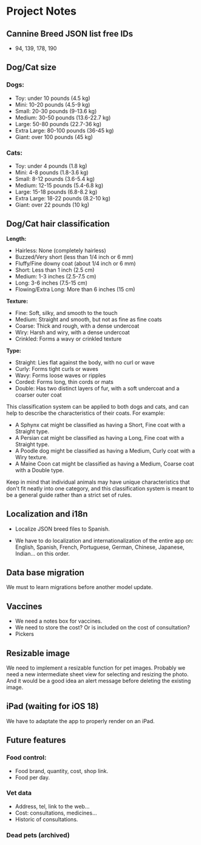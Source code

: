 # Project Notes

## Cannine Breed JSON list free IDs
- 94, 139, 178, 190


## Dog/Cat size

### Dogs:
- Toy: under 10 pounds (4.5 kg)
- Mini: 10-20 pounds (4.5-9 kg)
- Small: 20-30 pounds (9-13.6 kg)
- Medium: 30-50 pounds (13.6-22.7 kg)
- Large: 50-80 pounds (22.7-36 kg)
- Extra Large: 80-100 pounds (36-45 kg)
- Giant: over 100 pounds (45 kg)

### Cats:
- Toy: under 4 pounds (1.8 kg)
- Mini: 4-8 pounds (1.8-3.6 kg)
- Small: 8-12 pounds (3.6-5.4 kg)
- Medium: 12-15 pounds (5.4-6.8 kg)
- Large: 15-18 pounds (6.8-8.2 kg)
- Extra Large: 18-22 pounds (8.2-10 kg)
- Giant: over 22 pounds (10 kg)


## Dog/Cat hair classification

**Length:**

- Hairless: None (completely hairless)
- Buzzed/Very short (less than 1/4 inch or 6 mm)
- Fluffy/Fine downy coat (about 1/4 inch or 6 mm)
- Short: Less than 1 inch (2.5 cm)
- Medium: 1-3 inches (2.5-7.5 cm)
- Long: 3-6 inches (7.5-15 cm)
- Flowing/Extra Long: More than 6 inches (15 cm)

**Texture:**

- Fine: Soft, silky, and smooth to the touch
- Medium: Straight and smooth, but not as fine as fine coats
- Coarse: Thick and rough, with a dense undercoat
- Wiry: Harsh and wiry, with a dense undercoat
- Crinkled: Forms a wavy or crinkled texture

**Type:**

- Straight: Lies flat against the body, with no curl or wave
- Curly: Forms tight curls or waves
- Wavy: Forms loose waves or ripples
- Corded: Forms long, thin cords or mats
- Double: Has two distinct layers of fur, with a soft undercoat and a coarser outer coat

This classification system can be applied to both dogs and cats, and can help to describe the characteristics of their coats. For example:

* A Sphynx cat might be classified as having a Short, Fine coat with a Straight type.
* A Persian cat might be classified as having a Long, Fine coat with a Straight type.
* A Poodle dog might be classified as having a Medium, Curly coat with a Wiry texture.
* A Maine Coon cat might be classified as having a Medium, Coarse coat with a Double type.

Keep in mind that individual animals may have unique characteristics that don't fit neatly into one category, and this classification system is meant to be a general guide rather than a strict set of rules.

## Localization and i18n
- Localize JSON breed files to Spanish.

- We have to do localization and internationalization of the entire app on: English, Spanish, French, Portuguese, German, Chinese, Japanese, Indian... on this order.


## Data base migration
We must to learn migrations before another model update.


## Vaccines
- We need a notes box for vaccines.
- We need to store the cost? Or is included on the cost of consultation?
- Pickers


## Resizable image
We need to implement a resizable function for pet images. Probably we need a new intermediate sheet view for selecting and resizing the photo. And it would be a good idea an alert message before deleting the existing image.


## iPad (waiting for iOS 18)
We have to adaptate the app to properly render on an iPad.


## Future features
### Food control:
- Food brand, quantity, cost, shop link.
- Food per day.

### Vet data
- Address, tel, link to the web...
- Cost: consultations, medicines...
- Historic of consultations.

### Dead pets (archived)

